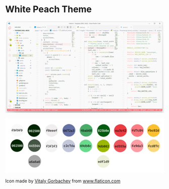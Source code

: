 # White Peach Theme

![Screenshot - White Peach Theme](https://raw.githubusercontent.com/magdalenalipka/white-peach-theme/master/static/ss_white_peach.png)

![Screenshot - Color Scheme](https://raw.githubusercontent.com/magdalenalipka/white-peach-theme/master/static/colors.png)

<div>Icon made by <a href="https://www.flaticon.com/authors/vitaly-gorbachev" title="Vitaly Gorbachev">Vitaly Gorbachev</a> from <a href="https://www.flaticon.com/" title="Flaticon">www.flaticon.com</a></div>